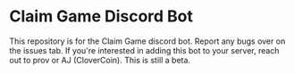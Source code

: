 # Claim Game Discord Bot

This repository is for the Claim Game discord bot. Report any bugs over on the issues tab. If you're interested in adding this bot to your server, reach out to prov or AJ (CloverCoin). This is still a beta.
